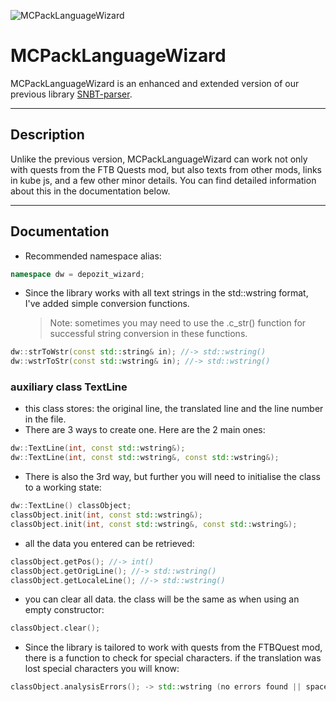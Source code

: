 ![MCPackLanguageWizard](https://avatars.githubusercontent.com/u/150254116?s=200&v=4)

# MCPackLanguageWizard #
MCPackLanguageWizard is an enhanced and extended version of our previous library [SNBT-parser](https://github.com/TWMhub/SNBT-parser "SNBT-reader GitHub Page").
***

## Description ##
Unlike the previous version, MCPackLanguageWizard can work not only with quests from the FTB Quests mod, but also texts from other mods, links in kube js, and a few other minor details. You can find detailed information about this in the documentation below.
***

## Documentation ##

- Recommended namespace alias:
```cpp
namespace dw = depozit_wizard;
```
- Since the library works with all text strings in the std::wstring format, I've added simple conversion functions.
  > Note: sometimes you may need to use the .c_str() function for successful string conversion in these functions.
```cpp
dw::strToWstr(const std::string& in); //-> std::wstring()
dw::wstrToStr(const std::wstring& in); //-> std::wstring()
```

### auxiliary class TextLine
- this class stores: the original line, the translated line and the line number in the file.
- There are 3 ways to create one. Here are the 2 main ones:
```cpp
dw::TextLine(int, const std::wstring&);
dw::TextLine(int, const std::wstring&, const std::wstring&);
```
- There is also the 3rd way, but further you will need to initialise the class to a working state:
```cpp
dw::TextLine() classObject;
classObject.init(int, const std::wstring&);
classObject.init(int, const std::wstring&, const std::wstring&);
```
- all the data you entered can be retrieved:
```cpp
classObject.getPos(); //-> int()
classObject.getOrigLine(); //-> std::wstring()
classObject.getLocaleLine(); //-> std::wstring()
```
- you can clear all data. the class will be the same as when using an empty constructor:
```cpp
classObject.clear();
```
- Since the library is tailored to work with quests from the FTBQuest mod, there is a function to check for special characters. if the translation was lost special characters you will know:
```cpp
classObject.analysisErrors(); -> std::wstring (no errors found || space-delimited enumeration of lost special characters)
```
